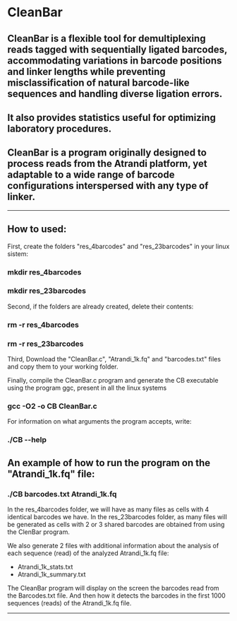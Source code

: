 # CleanBar
## CleanBar is a flexible tool for demultiplexing reads tagged with sequentially ligated barcodes, accommodating variations in barcode positions and linker lengths while preventing misclassification of natural barcode-like sequences and handling diverse ligation errors. 
## It also provides statistics useful for optimizing laboratory procedures. 
## CleanBar is a program originally designed to process reads from the Atrandi platform, yet adaptable to a wide range of barcode configurations interspersed with any type of linker.
-----------------------------------------------------------------------------
## How to used:
First, create the folders "res_4barcodes" and "res_23barcodes" in your linux sistem:

### mkdir res_4barcodes
### mkdir res_23barcodes

Second, if the folders are already created, delete their contents:

### rm -r res_4barcodes
### rm -r res_23barcodes

Third, Download the "CleanBar.c", "Atrandi_1k.fq" and "barcodes.txt" files and copy them to your working folder.

Finally, compile the CleanBar.c program and generate the CB executable using the program ggc, present in all the linux systems 
### gcc  -O2 -o CB  CleanBar.c

For information on what arguments the program accepts, write:
### ./CB  --help

## An example of how to run the program on the "Atrandi_1k.fq" file:
###  ./CB  barcodes.txt Atrandi_1k.fq
 
In the res_4barcodes folder, we will have as many files as cells with 4 identical barcodes we have.
In the res_23barcodes folder, as many files will be generated as cells with 2 or 3 shared barcodes are obtained from using the ClenBar program.

We also generate 2 files with additional information about the analysis of each sequence (read) of the analyzed Atrandi_1k.fq file:
* Atrandi_1k_stats.txt
* Atrandi_1k_summary.txt

The CleanBar program will display on the screen the barcodes read from the Barcodes.txt file. And then how it detects the barcodes in the first 1000 sequences (reads) of the Atrandi_1k.fq file.

-----------------------------------------------------------------------------
